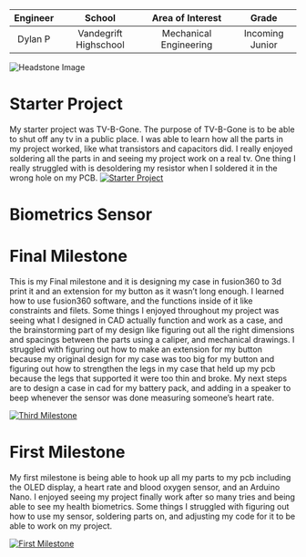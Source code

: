
| **Engineer** | **School** | **Area of Interest** | **Grade** |
|:--:|:--:|:--:|:--:|
| Dylan P | Vandegrift Highschool  | Mechanical Engineering | Incoming Junior

![Headstone Image](https://res-console.cloudinary.com/djfcvgfhx/thumbnails/v1/image/upload/v1657728172/TDEwMDM2OTBfbmx3OWVq/preview)
 
 # Starter Project
 My starter project was TV-B-Gone. The purpose of TV-B-Gone is to be able to shut off any tv in a public place. I was able to learn how all the parts in my project worked, like what transistors and capacitors did. I really enjoyed soldering all the parts in and seeing my project work on a real tv. One thing I really struggled with is desoldering my resistor when I soldered it in the wrong hole on my PCB.
 [![Starter Project](https://res.cloudinary.com/djfcvgfhx/image/upload/v1657559522/Screen_Shot_2022-07-11_at_10.06.54_AM_isfysm.png)](https://www.youtube.com/watch?v=7drLN08INww&ab_channel=BlueStampEng")

# Biometrics Sensor
# Final Milestone
This is my Final milestone and it is designing my case in fusion360 to 3d print it and an extension for my button as it wasn’t long enough. I learned how to use fusion360 software, and the functions inside of it like constraints and filets. Some things I enjoyed throughout my project was seeing what I designed in CAD actually function and work as a case, and the brainstorming part of my design like figuring out all the right dimensions and spacings between the parts using a caliper, and mechanical drawings. I struggled with figuring out how to make an extension for my button because my original design for my case was too big for my button and figuring out how to strengthen the legs in my case that held up my pcb because the legs that supported it were too thin and broke. My next steps are to design a case in cad for my battery pack, and adding in a speaker to beep whenever the sensor was done measuring someone’s heart rate.


[![Third Milestone](https://res.cloudinary.com/djfcvgfhx/image/upload/v1658507016/Screen_Shot_2022-07-22_at_9.23.23_AM_d8qbtu.png)](https://www.youtube.com/watch?v=Thgm9OI-Yns&ab_channel=BlueStampEng")
# First Milestone
My first milestone is being able to hook up all my parts to my pcb including the OLED display, a heart rate and blood oxygen sensor, and an Arduino Nano. I enjoyed seeing my project finally work after so many tries and being able to see my health biometrics. Some things I struggled with figuring out how to use my sensor, soldering parts on, and adjusting my code for it to be able to work on my project.


[![First Milestone](https://res.cloudinary.com/djfcvgfhx/image/upload/v1658507322/Screen_Shot_2022-07-22_at_9.28.18_AM_ttb1jn.png)](https://www.youtube.com/watch?v=d4PRk5Mjz8M&ab_channel=BlueStampEng)




